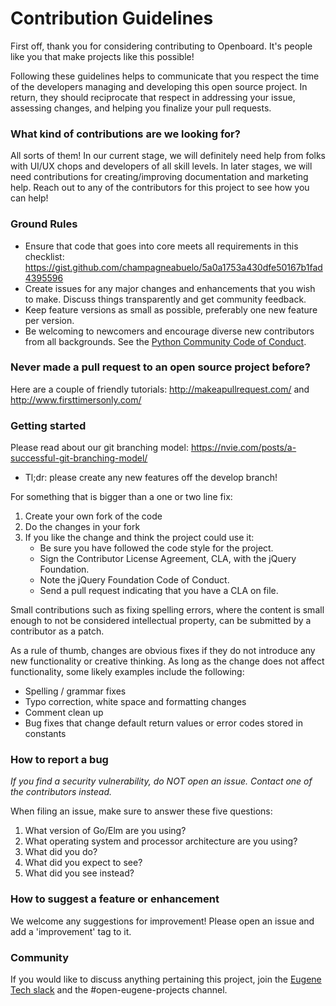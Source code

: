 # Contribution Guidelines 

First off, thank you for considering contributing to Openboard. It's people like you that make projects like this possible!

Following these guidelines helps to communicate that you respect the time of the developers managing and developing this open source project. In return, they should reciprocate that respect in addressing your issue, assessing changes, and helping you finalize your pull requests.

### What kind of contributions are we looking for?

All sorts of them! In our current stage, we will definitely need help from folks with UI/UX chops and developers of all skill levels. In later stages, we 
will need contributions for creating/improving documentation and marketing help. Reach out to any of the contributors for this project to see how you can help!

### Ground Rules

* Ensure that code that goes into core meets all requirements in this checklist: https://gist.github.com/champagneabuelo/5a0a1753a430dfe50167b1fad4395596
* Create issues for any major changes and enhancements that you wish to make. Discuss things transparently and get community feedback.
* Keep feature versions as small as possible, preferably one new feature per version.
* Be welcoming to newcomers and encourage diverse new contributors from all backgrounds. See the [Python Community Code of Conduct](https://www.python.org/psf/codeofconduct/).


### Never made a pull request to an open source project before? 
Here are a couple of friendly tutorials: http://makeapullrequest.com/ and http://www.firsttimersonly.com/

### Getting started

Please read about our git branching model: https://nvie.com/posts/a-successful-git-branching-model/
* Tl;dr: please create any new features off the develop branch!

For something that is bigger than a one or two line fix:

1. Create your own fork of the code
2. Do the changes in your fork
3. If you like the change and think the project could use it:
    * Be sure you have followed the code style for the project.
    * Sign the Contributor License Agreement, CLA, with the jQuery Foundation.
    * Note the jQuery Foundation Code of Conduct.
    * Send a pull request indicating that you have a CLA on file.

Small contributions such as fixing spelling errors, where the content is small enough to not be considered intellectual property, can be submitted by a 
contributor as a patch.

As a rule of thumb, changes are obvious fixes if they do not introduce any new functionality or creative thinking. As long as the change does not affect functionality, some likely examples include the following:
* Spelling / grammar fixes
* Typo correction, white space and formatting changes
* Comment clean up
* Bug fixes that change default return values or error codes stored in constants

### How to report a bug

_If you find a security vulnerability, do NOT open an issue. Contact one of the contributors instead._

When filing an issue, make sure to answer these five questions:
1. What version of Go/Elm are you using?
2. What operating system and processor architecture are you using?
3. What did you do?
4. What did you expect to see?
5. What did you see instead?

### How to suggest a feature or enhancement

We welcome any suggestions for improvement! Please open an issue and add a 'improvement' tag to it.

### Community
If you would like to discuss anything pertaining this project, join the [Eugene Tech slack](eugslack.com) and the #open-eugene-projects channel.

